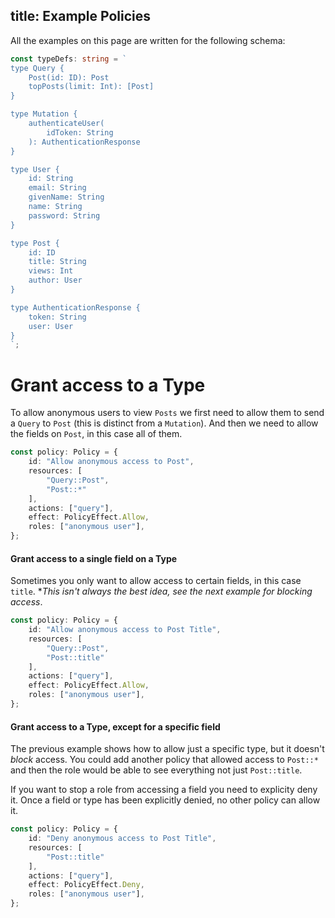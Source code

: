 title: Example Policies
---

All the examples on this page are written for the following schema:

```typescript
const typeDefs: string = `
type Query {
    Post(id: ID): Post
    topPosts(limit: Int): [Post]
}

type Mutation {
    authenticateUser(
        idToken: String
    ): AuthenticationResponse
}

type User {
    id: String
    email: String
    givenName: String
    name: String
    password: String
}

type Post {
    id: ID
    title: String
    views: Int
    author: User
}

type AuthenticationResponse {
    token: String
    user: User
}
`;
```


# Grant access to a Type

To allow anonymous users to view `Posts` we first need to allow them to send a `Query` to `Post` (this is distinct from a `Mutation`). And then we need to allow the fields on `Post`, in this case all of them.

```typescript
const policy: Policy = {
    id: "Allow anonymous access to Post",
    resources: [
        "Query::Post",
        "Post::*"
    ],
    actions: ["query"],
    effect: PolicyEffect.Allow,
    roles: ["anonymous user"],
};
```

#### Grant access to a single field on a Type

Sometimes you only want to allow access to certain fields, in this case `title`. **This isn't always the best idea, see the next example for blocking access*.

```typescript
const policy: Policy = {
    id: "Allow anonymous access to Post Title",
    resources: [
        "Query::Post",
        "Post::title"
    ],
    actions: ["query"],
    effect: PolicyEffect.Allow,
    roles: ["anonymous user"],
};
```

#### Grant access to a Type, except for a specific field

The previous example shows how to allow just a specific type, but it doesn't *block* access. You could add another policy that allowed access to `Post::*` and then the role would be able to see everything not just `Post::title`.

If you want to stop a role from accessing a field you need to explicity deny it. Once a field or type has been explicitly denied, no other policy can allow it.

```typescript
const policy: Policy = {
    id: "Deny anonymous access to Post Title",
    resources: [
        "Post::title"
    ],
    actions: ["query"],
    effect: PolicyEffect.Deny,
    roles: ["anonymous user"],
};
```

